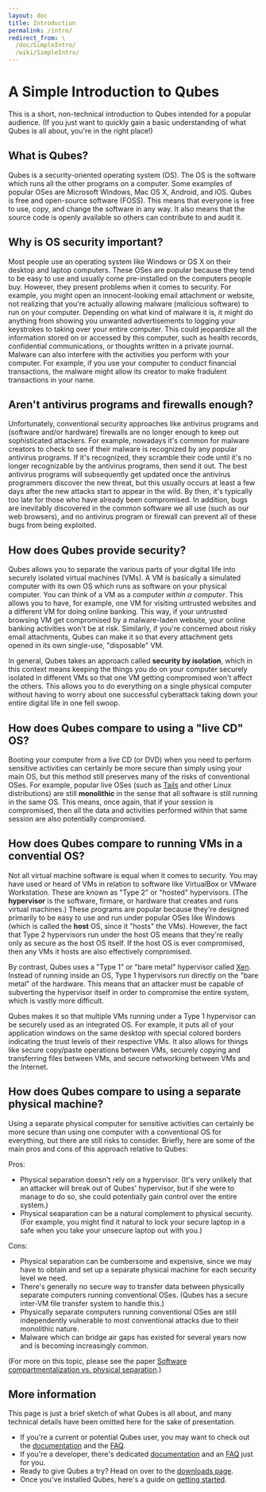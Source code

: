 ```yaml
---
layout: doc
title: Introduction
permalink: /intro/
redirect_from: \
  /doc/SimpleIntro/
  /wiki/SimpleIntro/
---
```


A Simple Introduction to Qubes
==============================

This is a short, non-technical introduction to Qubes intended for a popular audience. (If you just want to quickly gain a basic understanding of what Qubes is all about, you're in the right place!)

What is Qubes?
--------------

Qubes is a security-oriented operating system (OS). The OS is the software which runs all the other programs on a computer. Some examples of popular OSes are Microsoft Windows, Mac OS X, Android, and iOS. Qubes is free and open-source software (FOSS). This means that everyone is free to use, copy, and change the software in any way. It also means that the source code is openly available so others can contribute to and audit it.

Why is OS security important?
-----------------------------

Most people use an operating system like Windows or OS X on their desktop and laptop computers. These OSes are popular because they tend to be easy to use and usually come pre-installed on the computers people buy. However, they present problems when it comes to security. For example, you might open an innocent-looking email attachment or website, not realizing that you're actually allowing malware (malicious software) to run on your computer. Depending on what kind of malware it is, it might do anything from showing you unwanted advertisements to logging your keystrokes to taking over your entire computer. This could jeopardize all the information stored on or accessed by this computer, such as health records, confidential communications, or thoughts written in a private journal. Malware can also interfere with the activities you perform with your computer. For example, if you use your computer to conduct financial transactions, the malware might allow its creator to make fradulent transactions in your name.

Aren't antivirus programs and firewalls enough?
-----------------------------------------------

Unfortunately, conventional security approaches like antivirus programs and (software and/or hardware) firewalls are no longer enough to keep out sophisticated attackers. For example, nowadays it's common for malware creators to check to see if their malware is recognized by any popular antivirus programs. If it's recognized, they scramble their code until it's no longer recognizable by the antivirus programs, then send it out. The best antivirus programs will subsequently get updated once the antivirus programmers discover the new threat, but this usually occurs at least a few days after the new attacks start to appear in the wild. By then, it's typically too late for those who have already been compromised. In addition, bugs are inevitably discovered in the common software we all use (such as our web browsers), and no antivirus program or firewall can prevent all of these bugs from being exploited.

How does Qubes provide security?
--------------------------------

Qubes allows you to separate the various parts of your digital life into securely isolated virtual machines (VMs). A VM is basically a simulated computer with its own OS which runs as software on your physical computer. You can think of a VM as a *computer within a computer*. This allows you to have, for example, one VM for visiting untrusted websites and a different VM for doing online banking. This way, if your untrusted browsing VM get compromised by a malware-laden website, your online banking activities won't be at risk. Similarly, if you're concerned about risky email attachments, Qubes can make it so that every attachment gets opened in its own single-use, "disposable" VM.

In general, Qubes takes an approach called **security by isolation**, which in this context means keeping the things you do on your computer securely isolated in different VMs so that one VM getting compromised won't affect the others. This allows you to do everything on a single physical computer without having to worry about one successful cyberattack taking down your entire digital life in one fell swoop.

How does Qubes compare to using a "live CD" OS?
-----------------------------------------------

Booting your computer from a live CD (or DVD) when you need to perform sensitive activities can certainly be more secure than simply using your main OS, but this method still preserves many of the risks of conventional OSes. For example, popular live OSes (such as [Tails](https://tails.boum.org/) and other Linux distributions) are still **monolithic** in the sense that all software is still running in the same OS. This means, once again, that if your session is compromised, then all the data and activities performed within that same session are also potentially compromised.

How does Qubes compare to running VMs in a convential OS?
---------------------------------------------------------

Not all virtual machine software is equal when it comes to security. You may have used or heard of VMs in relation to software like VirtualBox or VMware Workstation. These are known as "Type 2" or "hosted" hypervisors. (The **hypervisor** is the software, firmare, or hardware that creates and runs virtual machines.) These programs are popular because they're designed primarily to be easy to use and run under popular OSes like Windows (which is called the **host** OS, since it "hosts" the VMs). However, the fact that Type 2 hypervisors run under the host OS means that they're really only as secure as the host OS itself. If the host OS is ever compromised, then any VMs it hosts are also effectively compromised.

By contrast, Qubes uses a "Type 1" or "bare metal" hypervisor called [Xen](http://www.xenproject.org). Instead of running inside an OS, Type 1 hypervisors run directly on the "bare metal" of the hardware. This means that an attacker must be capable of subverting the hypervisor itself in order to compromise the entire system, which is vastly more difficult.

Qubes makes it so that multiple VMs running under a Type 1 hypervisor can be securely used as an integrated OS. For example, it puts all of your application windows on the same desktop with special colored borders indicating the trust levels of their respective VMs. It also allows for things like secure copy/paste operations between VMs, securely copying and transferring files between VMs, and secure networking between VMs and the Internet.

How does Qubes compare to using a separate physical machine?
------------------------------------------------------------

Using a separate physical computer for sensitive activities can certainly be more secure than using one computer with a conventional OS for everything, but there are still risks to consider. Briefly, here are some of the main pros and cons of this approach relative to Qubes:

Pros:

-   Physical separation doesn't rely on a hypervisor. (It's very unlikely that an attacker will break out of Qubes' hypervisor, but if she were to manage to do so, she could potentially gain control over the entire system.)
-   Physical seaparation can be a natural complement to physical security. (For example, you might find it natural to lock your secure laptop in a safe when you take your unsecure laptop out with you.)

Cons:

-   Physical separation can be cumbersome and expensive, since we may have to obtain and set up a separate physical machine for each security level we need.
-   There's generally no secure way to transfer data between physically separate computers running conventional OSes. (Qubes has a secure inter-VM file transfer system to handle this.)
-   Physically separate computers running conventional OSes are still independently vulnerable to most conventional attacks due to their monolithic nature.
-   Malware which can bridge air gaps has existed for several years now and is becoming increasingly common.

(For more on this topic, please see the paper [Software compartmentalization vs. physical separation](http://www.invisiblethingslab.com/resources/2014/Software_compartmentalization_vs_physical_separation.pdf).)

More information
----------------

This page is just a brief sketch of what Qubes is all about, and many technical details have been omitted here for the sake of presentation.

-   If you're a current or potential Qubes user, you may want to check out the [documentation](/doc/UserDoc/) and the [FAQ](/doc/UserFaq/).
-   If you're a developer, there's dedicated [documentation](/doc/SystemDoc/) and an [FAQ](/doc/DevelFaq/) just for you.
-   Ready to give Qubes a try? Head on over to the [downloads page](/downloads/).
-   Once you've installed Qubes, here's a guide on [getting started](/doc/GettingStarted/).

